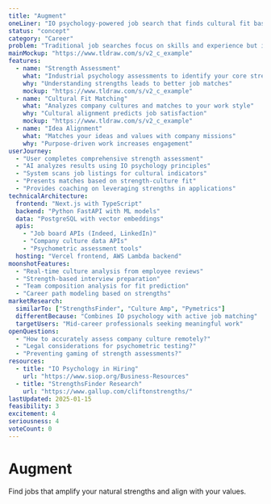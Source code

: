 ```yaml
---
title: "Augment"
oneLiner: "IO psychology-powered job search that finds cultural fit based on your strengths"
status: "concept"
category: "Career"
problem: "Traditional job searches focus on skills and experience but ignore cultural fit and personal strengths. Many people end up in roles that don't align with their natural abilities or work style."
mainMockup: "https://www.tldraw.com/s/v2_c_example"
features:
  - name: "Strength Assessment"
    what: "Industrial psychology assessments to identify your core strengths"
    why: "Understanding strengths leads to better job matches"
    mockup: "https://www.tldraw.com/s/v2_c_example"
  - name: "Cultural Fit Matching"
    what: "Analyzes company cultures and matches to your work style"
    why: "Cultural alignment predicts job satisfaction"
    mockup: "https://www.tldraw.com/s/v2_c_example"
  - name: "Idea Alignment"
    what: "Matches your ideas and values with company missions"
    why: "Purpose-driven work increases engagement"
userJourney:
  - "User completes comprehensive strength assessment"
  - "AI analyzes results using IO psychology principles"
  - "System scans job listings for cultural indicators"
  - "Presents matches based on strength-culture fit"
  - "Provides coaching on leveraging strengths in applications"
technicalArchitecture:
  frontend: "Next.js with TypeScript"
  backend: "Python FastAPI with ML models"
  data: "PostgreSQL with vector embeddings"
  apis:
    - "Job board APIs (Indeed, LinkedIn)"
    - "Company culture data APIs"
    - "Psychometric assessment tools"
  hosting: "Vercel frontend, AWS Lambda backend"
moonshotFeatures:
  - "Real-time culture analysis from employee reviews"
  - "Strength-based interview preparation"
  - "Team composition analysis for fit prediction"
  - "Career path modeling based on strengths"
marketResearch:
  similarTo: ["StrengthsFinder", "Culture Amp", "Pymetrics"]
  differentBecause: "Combines IO psychology with active job matching"
  targetUsers: "Mid-career professionals seeking meaningful work"
openQuestions:
  - "How to accurately assess company culture remotely?"
  - "Legal considerations for psychometric testing?"
  - "Preventing gaming of strength assessments?"
resources:
  - title: "IO Psychology in Hiring"
    url: "https://www.siop.org/Business-Resources"
  - title: "StrengthsFinder Research"
    url: "https://www.gallup.com/cliftonstrengths/"
lastUpdated: 2025-01-15
feasibility: 3
excitement: 4
seriousness: 4
voteCount: 0
---
```


# Augment

Find jobs that amplify your natural strengths and align with your values.